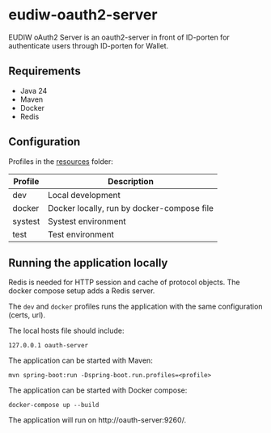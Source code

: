# eudiw-oauth2-server
EUDIW oAuth2 Server is an oauth2-server in front of ID-porten for authenticate users through ID-porten for Wallet.



## Requirements
- Java 24
- Maven
- Docker
- Redis

## Configuration

Profiles in the [resources](/src/main/resources) folder:

| Profile | Description                                   |
|---------|-----------------------------------------------|
| dev     | Local development                             |
| docker  | Docker locally, run by docker-compose file    |
| systest | Systest environment                           |
| test    | Test environment                              |


## Running the application locally

Redis is needed for HTTP session and cache of protocol objects.  The docker compose setup adds a Redis server.

The `dev` and `docker` profiles runs the application with the same configuration (certs, url).

The local hosts file should include:
```
127.0.0.1 oauth-server
```

The application can be started with Maven:
```
mvn spring-boot:run -Dspring-boot.run.profiles=<profile>
```

The application can be started with Docker compose:
```
docker-compose up --build
```

The application will run on http://oauth-server:9260/.
